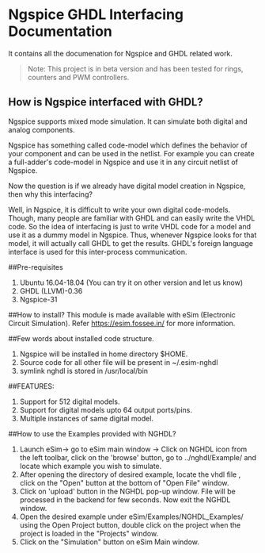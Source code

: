 Ngspice GHDL Interfacing Documentation 
====

It contains all the documenation for Ngspice and GHDL related work.

> Note: This project is in beta version and has been tested for rings, counters and PWM controllers.


## How is Ngspice interfaced with GHDL?
Ngspice supports mixed mode simulation. It can simulate both digital and analog components.

Ngspice has something called code-model which defines the behavior of your component and can be used in the netlist. For example you can create a full-adder's code-model in Ngspice and use it in any circuit netlist of Ngspice.

Now the question is if we already have digital model creation in Ngspice, then why this interfacing?

Well, in Ngspice, it is difficult to write your own digital code-models. Though, many people are familiar with GHDL and can easily write the VHDL code. So the idea of interfacing is just to write VHDL code for a model and use it as a dummy model in Ngspice. Thus, whenever Ngspice looks for that model, it will actually call GHDL to get the results. GHDL's foreign language interface is used for this inter-process communication.


##Pre-requisites
1. Ubuntu 16.04-18.04 (You can try it on other version and let us know)
2. GHDL (LLVM)-0.36
3. Ngspice-31

##How to install? This module is made available with eSim (Electronic Circuit Simulation). Refer https://esim.fossee.in/ for more information.


##Few words about installed code structure.
1. Ngspice will be installed in home directory $HOME.
2. Source code for all other file will be present in ~/.esim-nghdl
3. symlink nghdl is stored in /usr/local/bin


##FEATURES:
1. Support for 512 digital models.
2. Support for digital models upto 64 output ports/pins.
3. Multiple instances of same digital model.


##How to use the Examples provided with NGHDL?
1. Launch eSim-> go to eSim main window -> Click on NGHDL icon from the left toolbar, click on the 'browse' button, go to ../nghdl/Example/ and locate which example you wish to simulate.
2. After opening the directory of desired example, locate the vhdl file , click on the "Open" button at the bottom of "Open File" window.
3. Click on 'upload' button in the NGHDL pop-up window. File will be processed in the backend for few seconds. Now exit the NGHDL window.
4. Open the desired example under eSim/Examples/NGHDL_Examples/ using the Open Project button, double click on the project when the project is loaded in the "Projects" window.
5. Click on the "Simulation" button on eSim Main window.

